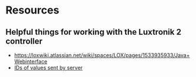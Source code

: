 # Resources

## Helpful things for working with the Luxtronik 2 controller

- https://loxwiki.atlassian.net/wiki/spaces/LOX/pages/1533935933/Java+Webinterface
- [IDs of values sent by server](value-ids.txt)
